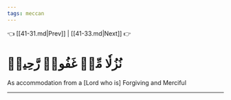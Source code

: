 ```yaml
---
tags: meccan
---
```


👈 [[41-31.md|Prev]] | [[41-33.md|Next]] 👉

# نُزُلٗا مِّنۡ غَفُورٖ رَّحِيمٖ

As accommodation from a [Lord who is] Forgiving and Merciful

---

